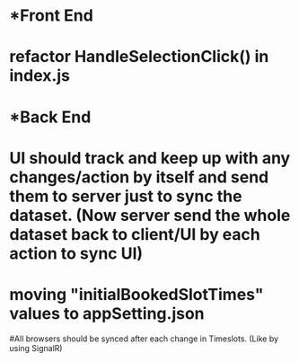 
# *Front End
# refactor HandleSelectionClick() in index.js


# *Back End
# UI should track and keep up with any changes/action by itself and send them to server just to sync the dataset. (Now server send the whole dataset back to client/UI by each action to sync UI)
# moving "initialBookedSlotTimes" values to appSetting.json
#All browsers should be synced after each change in Timeslots. (Like by using SignalR)
